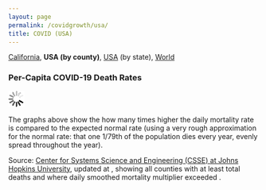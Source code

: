 ```yaml
---
layout: page
permalink: /covidgrowth/usa/
title: COVID (USA)
---
```


<link rel="stylesheet" href="/covidgrowth/graph.css">
<script src="https://cdn.jsdelivr.net/npm/moment@2.24.0" defer></script>
<script src="https://cdn.jsdelivr.net/npm/chart.js@2.8.0" defer></script>
<script src="/covidgrowth/usa.min.js" defer></script>

[California](/covidgrowth/ca), **USA (by county)**, [USA](/covidgrowth/state)  (by state), [World](/covidgrowth/world) 

### Per-Capita COVID-19 Death Rates

<section>
  <img id="spinnerElement" src="/img/spinner32.gif">
</section>

The graphs above show the how many times higher the daily mortality rate is compared to the expected normal rate (using a very rough approximation for the normal rate: that one 1/79th of the population dies every year, evenly spread throughout the year).

Source: [Center for Systems Science and Engineering (CSSE) at Johns Hopkins University][1],
updated at <span id="updateTimeElement"></span>, showing all counties with at least <span id="minTotalDeathsElement"></span> total deaths and where daily smoothed mortality multiplier exceeded <span id="minMortalityMultiplierElement"></span>.

[1]: https://github.com/CSSEGISandData/COVID-19
